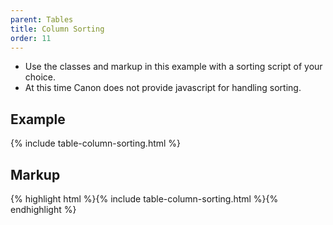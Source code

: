 ```yaml
---
parent: Tables
title: Column Sorting
order: 11
---
```

<ul>
  <li>Use the classes and markup in this example with a sorting script of your choice.</li>
  <li>At this time Canon does not provide javascript for handling sorting.</li>
</ul>
<h2>Example</h2>
{% include table-column-sorting.html %}
<h2>Markup</h2>
{% highlight html %}{% include table-column-sorting.html %}{% endhighlight %}
